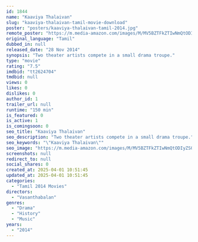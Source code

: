 ```yaml
---
id: 1844
name: "Kaaviya Thalaivan"
slug: "kaaviya-thalaivan-tamil-movie-download"
poster: "posters/kaaviya-thalaivan-tamil-2014.jpg"
remote_poster: "https://m.media-amazon.com/images/M/MV5BZTFkZTIwNmQtODIyZS00ZDQ2LWE5ZDYtMGVmNTY3Mjg4NWViXkEyXkFqcGdeQXVyMTEzNzg0Mjkx._V1_SX300.jpg"
original_language: "Tamil"
dubbed_in: null
released_date: "28 Nov 2014"
synopsis: "Two theater artists compete in a small drama troupe."
type: "movie"
rating: "7.5"
imdbid: "tt2624704"
tmdbid: null
views: 0
likes: 0
dislikes: 0
author_id: 1
trailer_url: null
runtime: "150 min"
is_featured: 0
is_active: 1
is_comingsoon: 0
seo_title: "Kaaviya Thalaivan"
seo_description: "Two theater artists compete in a small drama troupe."
seo_keywords: "\"Kaaviya Thalaivan\""
seo_image: "https://m.media-amazon.com/images/M/MV5BZTFkZTIwNmQtODIyZS00ZDQ2LWE5ZDYtMGVmNTY3Mjg4NWViXkEyXkFqcGdeQXVyMTEzNzg0Mjkx._V1_SX300.jpg"
screenshots: null
redirect_to: null
social_shares: 0
created_at: 2025-04-01 10:51:45
updated_at: 2025-04-01 10:51:45
categories:
  - "Tamil 2014 Movies"
directors:
  - "Vasanthabalan"
genres:
  - "Drama"
  - "History"
  - "Music"
years:
  - "2014"
---
```

